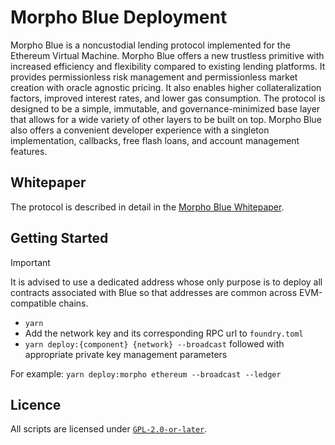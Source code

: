 # Morpho Blue Deployment

Morpho Blue is a noncustodial lending protocol implemented for the Ethereum Virtual Machine.
Morpho Blue offers a new trustless primitive with increased efficiency and flexibility compared to existing lending platforms.
It provides permissionless risk management and permissionless market creation with oracle agnostic pricing.
It also enables higher collateralization factors, improved interest rates, and lower gas consumption.
The protocol is designed to be a simple, immutable, and governance-minimized base layer that allows for a wide variety of other layers to be built on top.
Morpho Blue also offers a convenient developer experience with a singleton implementation, callbacks, free flash loans, and account management features.

## Whitepaper

The protocol is described in detail in the [Morpho Blue Whitepaper](./morpho-blue-whitepaper.pdf).

## Getting Started

> [!IMPORTANT]
> It is advised to use a dedicated address whose only purpose is to deploy all contracts associated with Blue so that addresses are common across EVM-compatible chains.

- `yarn`
- Add the network key and its corresponding RPC url to `foundry.toml`
- `yarn deploy:{component} {network} --broadcast` followed with appropriate private key management parameters

For example: `yarn deploy:morpho ethereum --broadcast --ledger`

## Licence

All scripts are licensed under [`GPL-2.0-or-later`](./LICENSE).
